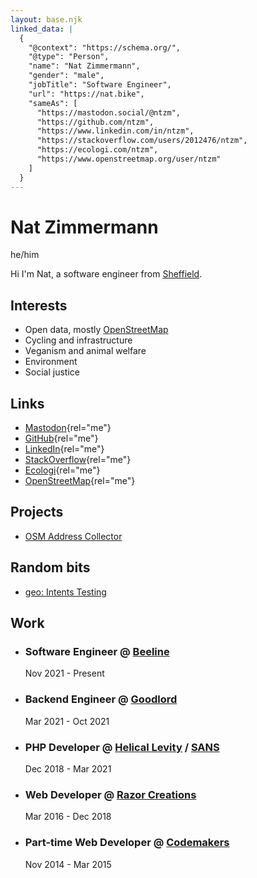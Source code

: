 ```yaml
---
layout: base.njk
linked_data: |
  {
    "@context": "https://schema.org/",
    "@type": "Person",
    "name": "Nat Zimmermann",
    "gender": "male",
    "jobTitle": "Software Engineer",
    "url": "https://nat.bike",
    "sameAs": [
      "https://mastodon.social/@ntzm",
      "https://github.com/ntzm",
      "https://www.linkedin.com/in/ntzm",
      "https://stackoverflow.com/users/2012476/ntzm",
      "https://ecologi.com/ntzm",
      "https://www.openstreetmap.org/user/ntzm"
    ]
  }
---
```


# Nat Zimmermann

he/him

Hi I'm Nat, a software engineer from [Sheffield](https://www.openstreetmap.org/relation/106956).

## Interests

* Open data, mostly [OpenStreetMap](https://www.openstreetmap.org/)
* Cycling and infrastructure
* Veganism and animal welfare
* Environment
* Social justice

## Links

* [Mastodon](https://mastodon.social/@ntzm){rel="me"}
* [GitHub](https://github.com/ntzm){rel="me"}
* [LinkedIn](https://www.linkedin.com/in/ntzm){rel="me"}
* [StackOverflow](https://stackoverflow.com/users/2012476/ntzm){rel="me"}
* [Ecologi](https://ecologi.com/ntzm){rel="me"}
* [OpenStreetMap](https://www.openstreetmap.org/user/ntzm){rel="me"}

## Projects

* [OSM Address Collector](osm-address-collector)

## Random bits

* [geo: Intents Testing](geo-intents)

## Work

* ### Software Engineer @ [Beeline](https://beeline.co/)
  Nov 2021 - Present

* ### Backend Engineer @ [Goodlord](https://www.goodlord.co/)
  Mar 2021 - Oct 2021

* ### PHP Developer @ [Helical Levity](https://cyberstart.com/) / [SANS](https://www.sans.org/)
  Dec 2018 - Mar 2021

* ### Web Developer @ [Razor Creations](https://www.razorcreations.com/)
  Mar 2016 - Dec 2018

* ### Part-time Web Developer @ [Codemakers](https://www.codemakers.co.uk/)
  Nov 2014 - Mar 2015
